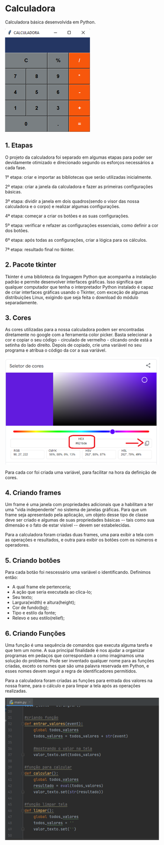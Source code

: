 # Calculadora
Calculadora básica desenvolvida em Python.

![](imagens/calculadora.png)

## 1. Etapas
O projeto da calculadora foi separado em algumas etapas para poder ser devidamente otimizado e direcionado segundo os esforços necessários a cada fase.

1º etapa: criar e importar as bibliotecas que serão utilizadas inicialmente.

2º etapa: criar a janela da calculadora e fazer as primeiras configurações básicas. 

3º etapa: dividir a janela em dois quadros(sendo o visor das nossa calculadora e o corpo) e realizar algumas configurações.

4ª etapa: começar a criar os botões e as suas configurações.

5º etapa: verificar e refazer as configurações essenciais, como definir a cor dos botões.

6º etapa: após todas as configurações, criar a lógica para os cálculos.

7ª etapa: resultado final no tkinter.

## 2. Pacote tkinter

Tkinter é uma biblioteca da linguagem Python que acompanha a instalação padrão e permite desenvolver interfaces gráficas. Isso significa que qualquer computador que tenha o interpretador Python instalado é capaz de criar interfaces gráficas usando o Tkinter, com exceção de algumas distribuições Linux, exigindo que seja feita o download do módulo separadamente.

## 3. Cores

As cores utilizadas para a nossa calculadora podem ser encontradas diretamente no google com a ferramenta color picker. Basta selecionar a cor e copiar o seu código - circulado de vermelho - clicando onde está a setinha do lado direito. Depois de copiado, crie uma variável no seu programa e atribua o código da cor a sua variável.

![](imagens/cores.png)

Para cada cor foi criada uma variável, para facilitar na hora da definição de cores.

## 4. Criando frames 
Um frame é uma janela com propriedades adicionais que a habilitam a ter uma "vida independente" no sistema de janelas gráficas. Para que um frame seja apresentado pela aplicação, um objeto desse tipo de classe deve ser criado e algumas de suas propriedades básicas -- tais como sua dimensão e o fato de estar visível -- devem ser estabelecidas.

Para a calculadora foram criadas duas frames, uma para exibir a tela com as operações e resultados, e outra para exibir os botões com os números e operadores.

## 5. Criando botões

Para cada botão foi nescessário uma variável o identificando. Definimos então:

- A qual frame ele pertenceria;
- A ação que seria executada ao clica-lo;
- Seu texto;
- Largura(width) e altura(height);
- Cor de fundo(bg);
- Tipo e estilo da fonte;
- Relevo e seu estilo(relief);

## 6. Criando Funções

Uma função é uma sequência de comandos que executa alguma tarefa e que tem um nome. A sua principal finalidade é nos ajudar a organizar programas em pedaços que correspondam a como imaginamos uma solução do problema. Pode ser inventado qualquer nome para as funções criadas, exceto os nomes que são uma palavra reservada em Python, e esses nomes devem seguir a regra de identificadores permitidos. 

Para a calculadora foram criadas as funções para entrada dos valores na nossa frame, para o cálculo e para limpar a tela após as operações realizadas.

![](imagens/funcoes.png)




